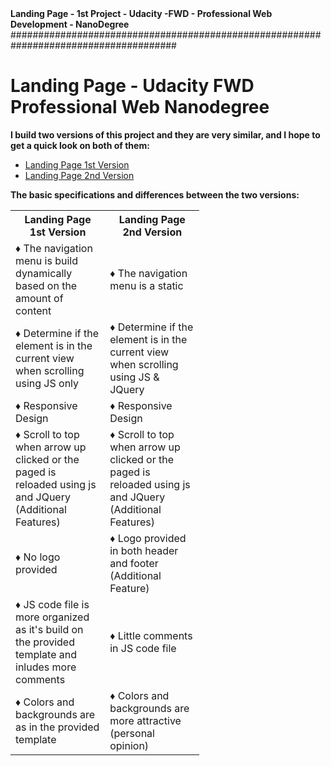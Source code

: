 <strong> 
Landing Page - 1st Project - Udacity -FWD - Professional Web Development - NanoDegree
</strong>
######################################################################################
<body>
    <h1>
        Landing Page - Udacity FWD Professional Web Nanodegree
    </h1>
    <p>
        <strong>
            I build two versions of this project and they are very similar, and I hope to get a quick look on both of
            them:
        </strong>
    </p>
    <ul>
        <li>
            <a href="https://mem000.github.io/Landing-Page--Udacity-FWD-Professional-Web/Landing%20Page%201.html" target="_blank">Landing Page 1st Version</a>
        </li>
        <li>
            <a href="https://mem000.github.io/Landing-Page--Udacity-FWD-Professional-Web/Landing%20Page%202.html" target="_blank">Landing Page 2nd Version</a>
        </li>
    </ul>
    <p>
        <strong>
            The basic specifications and differences between the two versions:
        </strong>
    </p>
    <table style="width:60%">
        <tr>
            <th>Landing Page 1st Version</th>
            <th>Landing Page 2nd Version</th>
        </tr>
        <tr>
            <td>&#9830; The navigation menu is build dynamically based on the amount of content </td>
            <td>&#9830; The navigation menu is a static</td>
        </tr>
        <tr>
            <td>&#9830; Determine if the element is in the current view when scrolling using JS only</td>
            <td>&#9830; Determine if the element is in the current view when scrolling using JS & JQuery</td>
        </tr>
        <tr>
            <td>&#9830; Responsive Design</td>
            <td>&#9830; Responsive Design</td>
        </tr>
        <tr>
            <td>
                &#9830; Scroll to top when arrow up clicked or the paged is reloaded using js and JQuery (Additional
                Features)
            </td>
            <td>
                &#9830; Scroll to top when arrow up clicked or the paged is reloaded using js and JQuery (Additional
                Features)
            </td>
        </tr>
        <tr>
            <td>&#9830; No logo provided</td>
            <td>&#9830; Logo provided in both header and footer (Additional Feature)</td>
        </tr>
        <tr>
            <td>
                &#9830; JS code file is more organized as it's build on the provided template and inludes more comments
            </td>
            <td>&#9830; Little comments in JS code file</td>
        </tr>
        <tr>
            <td>&#9830; Colors and backgrounds are as in the provided template </td>
            <td>&#9830; Colors and backgrounds are more attractive (personal opinion)</td>
        </tr>
    </table>

</body>
